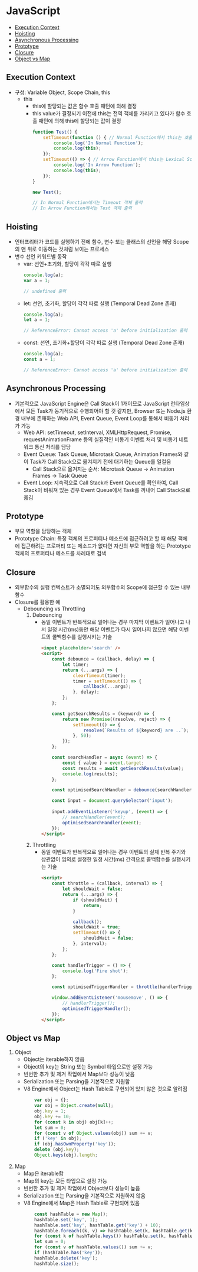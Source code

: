 # JavaScript

* [Execution Context](#execution-context)
* [Hoisting](#hoisting)
* [Asynchronous Processing](#asynchronous-processing)
* [Prototype](#prototype)
* [Closure](#closure)
* [Object vs Map](#object-vs-map)

## Execution Context
- 구성: Variable Object, Scope Chain, this
    - this
        - this에 할당되는 값은 함수 호출 패턴에 의해 결정
        - this value가 결정되기 이전에 this는 전역 객체를 가리키고 있다가 함수 호출 패턴에 의해 this에 할당되는 값이 결정
            ```javascript
            function Test() {
                setTimeout(function () { // Normal Function에서 this는 호출 패턴에 의해 결정
                    console.log('In Normal Function');
                    console.log(this);
                });
                setTimeout(() => { // Arrow Function에서 this는 Lexical Scope를 따름
                    console.log('In Arrow Function');
                    console.log(this);
                });
            }

            new Test();

            // In Normal Function에서는 Timeout 객체 출력
            // In Arrow Function에서는 Test 객체 출력
            ```
## Hoisting
- 인터프리터가 코드를 실행하기 전에 함수, 변수 또는 클래스의 선언을 해당 Scope의 맨 위로 이동하는 것처럼 보이는 프로세스
- 변수 선언 키워드별 동작
    - var: 선언+초기화, 할당이 각각 따로 실행
        ```javascript
        console.log(a);
        var a = 1;

        // undefined 출력
        ```
    - let: 선언, 초기화, 할당이 각각 따로 실행 (Temporal Dead Zone 존재)
        ```javascript
        console.log(a);
        let a = 1;

        // ReferenceError: Cannot access 'a' before initialization 출력
        ```
    - const: 선언, 초기화+할당이 각각 따로 실행 (Temporal Dead Zone 존재)
        ```javascript
        console.log(a);
        const a = 1;

        // ReferenceError: Cannot access 'a' before initialization 출력
        ```
## Asynchronous Processing
- 기본적으로 JavaScript Engine은 Call Stack이 1개이므로 JavaScript 런타임상에서 모든 Task가 동기적으로 수행되어야 할 것 같지만, Browser 또는 Node.js 환경 내부에 존재하는 Web API, Event Queue, Event Loop를 통해서 비동기 처리가 가능
    - Web API: setTimeout, setInterval, XMLHttpRequest, Promise, requestAnimationFrame 등의 실질적인 비동기 이벤트 처리 및 비동기 네트워크 통신 처리를 담당
    - Event Queue: Task Queue, Microtask Queue, Animation Frames와 같이 Task가 Call Stack으로 옮겨지기 전에 대기하는 Queue를 일컬음
        - Call Stack으로 옮겨지는 순서: Microtask Queue -> Animation Frames -> Task Queue
    - Event Loop: 지속적으로 Call Stack과 Event Queue를 확인하여, Call Stack이 비워져 있는 경우 Event Queue에서 Task를 꺼내어 Call Stack으로 옮김
## Prototype
- 부모 역할을 담당하는 객체
- Prototype Chain: 특정 객체의 프로퍼티나 메소드에 접근하려고 할 때 해당 객체에 접근하려는 프로퍼티 또는 메소드가 없다면 자신의 부모 역할을 하는 Prototype 객체의 프로퍼티나 메소드를 차례대로 검색 
## Closure
- 외부함수의 실행 컨텍스트가 소멸되어도 외부함수의 Scope에 접근할 수 있는 내부함수
- Closure를 활용한 예
    - Debouncing vs Throttling
        1. Debouncing
            - 동일 이벤트가 반복적으로 일어나는 경우 마지막 이벤트가 일어나고 나서 일정 시간(ms)동안 해당 이벤트가 다시 일어나지 않으면 해당 이벤트의 콜백함수를 실행시키는 기술
                ```html
                <input placeholder='search' />
                <script>
                    const debounce = (callback, delay) => {
                        let timer;
                        return (...args) => {
                            clearTimeout(timer);
                            timer = setTimeout(() => {
                                callback(...args);
                            }, delay);
                        };
                    };

                    const getSearchResults = (keyword) => {
                        return new Promise((resolve, reject) => {
                            setTimeout(() => {
                                resolve(`Results of ${keyword} are ..`);
                            }, 50);
                        });
                    };

                    const searchHandler = async (event) => {
                        const { value } = event.target;
                        const results = await getSearchResults(value);
                        console.log(results);
                    };

                    const optimisedSearchHandler = debounce(searchHandler, 500);

                    const input = document.querySelector('input');
                    
                    input.addEventListener('keyup', (event) => {
                        // searchHandler(event);
                        optimisedSearchHandler(event);
                    });
                </script>
                ```
        1. Throttling
            - 동일 이벤트가 반복적으로 일어나는 경우 이벤트의 실제 반복 주기와 상관없이 임의로 설정한 일정 시간(ms) 간격으로 콜백함수를 실행시키는 기술
                ```html
                <script>
                    const throttle = (callback, interval) => {
                        let shouldWait = false;
                        return (...args) => {
                            if (shouldWait) {
                                return;
                            }

                            callback();
                            shouldWait = true;
                            setTimeout(() => {
                                shouldWait = false;
                            }, interval);
                        };
                    };

                    const handlerTrigger = () => {
                        console.log('Fire shot');
                    };

                    const optimisedTriggerHandler = throttle(handlerTrigger, 500);

                    window.addEventListener('mousemove', () => {
                        // handlerTrigger();
                        optimisedTriggerHandler();
                    });
                </script>
                ```
## Object vs Map
1. Object
    - Object는 iterable하지 않음
    - Object의 key는 String 또는 Symbol 타입으로만 설정 가능
    - 빈번한 추가 및 제거 작업에서 Map보다 성능이 낮음
    - Serialization 또는 Parsing을 기본적으로 지원함
    - V8 Engine에서 Object는 Hash Table로 구현되어 있지 않은 것으로 알려짐
        ```javascript
            var obj = {};
            var obj = Object.create(null);
            obj.key = 1;
            obj.key += 10;
            for (const k in obj) obj[k]++;
            let sum = 0;
            for (const v of Object.values(obj)) sum += v;
            if ('key' in obj);
            if (obj.hasOwnProperty('key'));
            delete (obj.key);
            Object.keys(obj).length;
        ```
1. Map
    - Map은 iterable함
    - Map의 key는 모든 타입으로 설정 가능
    - 빈번한 추가 및 제거 작업에서 Object보다 성능이 높음
    - Serialization 또는 Parsing을 기본적으로 지원하지 않음
    - V8 Engine에서 Map은 Hash Table로 구현되어 있음
        ```javascript
            const hashTable = new Map();
            hashTable.set('key', 1);
            hashTable.set('key', hashTable.get('key') + 10);
            hashTable.foreach((k, v) => hashTable.set(k, hashTable.get(k) + 1));
            for (const k of hashTable.keys()) hashTable.set(k, hashTable.get(k) + 1);
            let sum = 0;
            for (const v of hashTable.values()) sum += v;
            if (hashTable.has('key'));
            hashTable.delete('key');
            hashTable.size();
        ```
